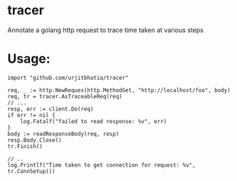 # tracer
Annotate a golang http request to trace time taken at various steps

# Usage:
```golang
import "github.com/urjitbhatia/tracer"

req, _ := http.NewReques(http.MethodGet, "http://localhost/foo", body)
req, tr = tracer.AsTraceableReq(req)
// ...
resp, err := client.Do(req)
if err != nil {
    log.Fatalf("failed to read response: %v", err)
}
body := readResponseBody(req, resp)
resp.Body.Close()
tr.Finish()

// ..
log.Printlf("Time taken to get connection for request: %v", tr.ConnSetup())
```